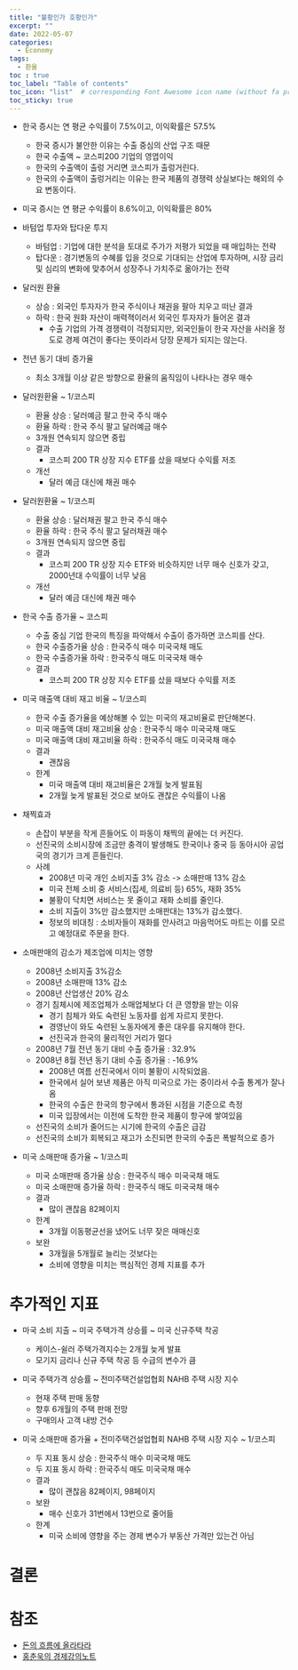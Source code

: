 ```yaml
---
title: "불황인가 호황인가"
excerpt: ""
date: 2022-05-07
categories:
  - Economy
tags:
  - 환율
toc : true
toc_label: "Table of contents"
toc_icon: "list"  # corresponding Font Awesome icon name (without fa prefix)
toc_sticky: true
---
```


- 한국 증시는 연 평균 수익률이 7.5%이고, 이익확률은 57.5%
  - 한국 증시가 불안한 이유는 수출 중심의 산업 구조 때문
  - 한국 수출액 ~ 코스피200 기업의 영엽이익
  - 한국의 수출액이 출렁 거리면 코스피가 출렁거린다.
  - 한국의 수출액이 출렁거리는 이유는 한국 제품의 경쟁력 상실보다는 해외의 수요 변동이다.
- 미국 증시는 연 평균 수익률이 8.6%이고, 이익확률은 80%


- 바텀업 투자와 탑다운 투지
  - 바텀업 : 기업에 대한 분석을 토대로 주가가 저평가 되었을 때 매입하는 전략
  - 탑다운 : 경기변동의 수혜를 입을 것으로 기대되는 산업에 투자하며, 시장 금리 및 심리의 변화에 맞추어서 성장주나 가치주로 옮아가는 전략

- 달러원 환율
  - 상승 : 외국인 투자자가 한국 주식이나 채권을 팔아 치우고 떠난 결과
  - 하락 : 한국 원화 자산이 매력젹이러서 외국인 투자자가 들어온 결과
    - 수출 기업의 가격 경쟁력이 걱정되지만, 외국인들이 한국 자산을 사러올 정도로 경제 여건이 좋다는 뜻이라서 당장 문제가 되지는 않는다.


- 전년 동기 대비 증가율
  - 최소 3개월 이상 같은 방향으로 환율의 움직임이 나타나는 경우 매수

- 달러원환율 ~ 1/코스피
  - 환율 상승 : 달러예금 팔고 한국 주식 매수
  - 환율 하락 : 한국 주식 팔고 달러예금 매수
  - 3개원 연속되지 않으면 중립
  - 결과 
    - 코스피 200 TR 상장 지수 ETF를 샀을 때보다 수익률 저조
  - 개선
    - 달러 예금 대신에 채권 매수

- 달러원환율 ~ 1/코스피
  - 환율 상승 : 달러채권 팔고 한국 주식 매수
  - 환율 하락 : 한국 주식 팔고 달러채권 매수
  - 3개원 연속되지 않으면 중립
  - 결과 
    - 코스피 200 TR 상장 지수 ETF와 비슷하지만 너무 매수 신호가 갖고, 2000년대 수익률이 너무 낮음
  - 개선
    - 달러 예금 대신에 채권 매수

- 한국 수출 증가율 ~ 코스피
  - 수출 중심 기업 한국의 특징을 파악해서 수출이 증가하면 코스피를 산다.
  - 한국 수출증가율 상승 : 한국주식 매수 미국국채 매도
  - 한국 수출증가율 하락 : 한국주식 매도 미국국채 매수
  - 결과 
    - 코스피 200 TR 상장 지수 ETF를 샀을 때보다 수익률 저조

- 미국 매출액 대비 재고 비율 ~ 1/코스피
  - 한국 수출 증가율을 예상해볼 수 있는 미국의 재고비율로 판단해본다.
  - 미국 매출액 대비 재고비율 상승 : 한국주식 매수 미국국채 매도
  - 미국 매출액 대비 재고비율 하락 : 한국주식 매도 미국국채 매수
  - 결과 
    - 괜찮음
  - 한계
    - 미국 매출액 대비 재고비율은 2개월 늦게 발표됨
    - 2개월 늦게 발표된 것으로 보아도 괜찮은 수익률이 나옴

- 채찍효과
  - 손잡이 부분을 작게 흔들어도 이 파동이 채찍의 끝에는 더 커진다.
  - 선진국의 소비시장에 조금만 충격이 발생해도 한국이나 중국 등 동아시아 공업국의 경기가 크게 흔들린다.
  - 사례
    - 2008년 미국 개인 소비지출 3% 감소 -> 소매판매 13% 감소 
    - 미국 전체 소비 중 서비스(집세, 의료비 등) 65%, 재화 35%
    - 불황이 닥치면 서비스는 못 줄이고 재화 소비를 줄인다.
    - 소비 지출이 3%만 감소했지만 소매판대는 13%가 감소했다. 
    - 정보의 비대칭 : 소비자들이 재화를 안사려고 마음먹어도 마트는 이를 모르고 예정대로 주문을 한다.
- 소매판매의 감소가 제조업에 미치는 영향
  - 2008년 소비지출 3%감소
  - 2008년 소매판매 13% 감소
  - 2008년 산업생산 20% 감소
  - 경기 침체시에 제조업체가 소매업체보다 더 큰 영향을 받는 이유
    - 경기 침체가 와도 숙련된 노동자를 쉽게 자르지 못한다.
    - 경영난이 와도 숙련된 노동자에게 좋은 대우를 유지해야 한다.
    - 선진국과 한국의 물리적인 거리가 멀다
  - 2008년 7월 전년 동기 대비 수출 증가율 : 32.9%
  - 2008년 8월 전년 동기 대비 수출 증가율 : -16.9%
    - 2008년 여름 선진국에서 이미 불황이 시작되었음.
    - 한국에서 실어 보낸 제품은 아직 미국으로 가는 중이라서 수출 통계가 잘나옴
    - 한국의 수출은 한국의 항구에서 통과된 시점을 기준으로 측정
    - 미국 입장에서는 이전에 도착한 한국 제품이 항구에 쌓여있음
  - 선진국의 소비가 줄어드는 시기에 한국의 수출은 급감
  - 선진국의 소비가 회복되고 재고가 소진되면 한국의 수출은 폭발적으로 증가

- 미국 소매판매 증가율 ~ 1/코스피
  - 미국 소매판매 증가율 상승 : 한국주식 매수 미국국채 매도
  - 미국 소매판매 증가율 하락 : 한국주식 매도 미국국채 매수
  - 결과 
    - 많이 괜찮음 82페이지
  - 한계
    - 3개월 이동평균선을 냈어도 너무 잦은 매매신호
  - 보완
    - 3개월을 5개월로 늘리는 것보다는
    - 소비에 영향을 미치는 핵심적인 경제 지표를 추가

# 추가적인 지표

- 마국 소비 지출 ~ 미국 주택가격 상승률 ~ 미국 신규주택 착공
  - 케이스-쉴러 주택가격지수는 2개월 늦게 발표
  - 모기지 금리나 신규 주택 착공 등 수급의 변수가 큼
- 미국 주택가격 상승률 ~ 전미주택건설업협회 NAHB 주택 시장 지수
  - 현재 주택 판매 동향
  - 향후 6개월의 주택 판매 전망
  - 구매의사 고객 내방 건수

- 미국 소매판매 증가율 + 전미주택건설업협회 NAHB 주택 시장 지수 ~ 1/코스피
  - 두 지표 동시 상승 : 한국주식 매수 미국국채 매도
  - 두 지표 동시 하락 : 한국주식 매도 미국국채 매수
  - 결과 
    - 많이 괜찮음 82페이지, 98페이지
  - 보완
    - 매수 신호가 31번에서 13번으로 줄어듦
  - 한계
    - 미국 소비에 영향을 주는 경제 변수가 부동산 가격만 있는건 아님


# 결론


# 참조

- [돈의 흐름에 올라타라][902]
- [홍춘욱의 경제강의노트][903]

[902]: http://www.kyobobook.co.kr/product/detailViewKor.laf?ejkGb=KOR&mallGb=KOR&barcode=9791190238762&orderClick=LEa&Kc=
[903]: https://www.youtube.com/channel/UCmNbuxmvRVv9OcdAO0cpLnw